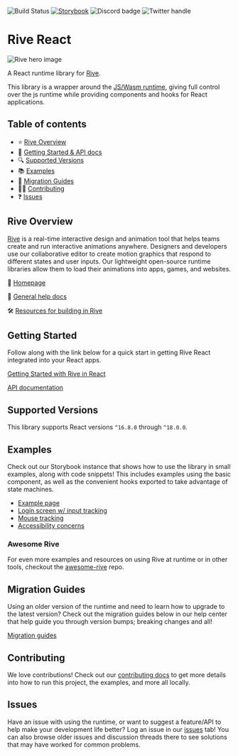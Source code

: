 ![Build Status](https://github.com/rive-app/rive-react/actions/workflows/tests.yml/badge.svg)
[![Storybook](https://cdn.jsdelivr.net/gh/storybookjs/brand@main/badge/badge-storybook.svg)](https://rive-app.github.io/rive-react)
![Discord badge](https://img.shields.io/discord/532365473602600965)
![Twitter handle](https://img.shields.io/twitter/follow/rive_app.svg?style=social&label=Follow)

# Rive React

![Rive hero image](https://rive-app.notion.site/image/https%3A%2F%2Fs3-us-west-2.amazonaws.com%2Fsecure.notion-static.com%2Fff44ed5f-1eea-4154-81ef-84547e61c3fd%2Frive_notion.png?table=block&id=f198cab2-c0bc-4ce8-970c-42220379bcf3&spaceId=9c949665-9ad9-445f-b9c4-5ee204f8b60c&width=2000&userId=&cache=v2)

A React runtime library for [Rive](https://rive.app).

This library is a wrapper around the [JS/Wasm runtime](https://github.com/rive-app/rive-wasm), giving full control over the js runtime while providing components and hooks for React applications.

## Table of contents

- :star: [Rive Overview](#rive-overview)
- 🚀 [Getting Started & API docs](#getting-started)
- :mag: [Supported Versions](#supported-versions)
- :books: [Examples](#examples)
- :runner: [Migration Guides](#migration-guides)
- 👨‍💻 [Contributing](#contributing)
- :question: [Issues](#issues)

## Rive Overview

[Rive](https://rive.app) is a real-time interactive design and animation tool that helps teams create and run interactive animations anywhere. Designers and developers use our collaborative editor to create motion graphics that respond to different states and user inputs. Our lightweight open-source runtime libraries allow them to load their animations into apps, games, and websites.

:house_with_garden: [Homepage](https://rive.app/)

:blue_book: [General help docs](https://help.rive.app/)

🛠 [Resources for building in Rive](https://rive.app/resources/)

## Getting Started

Follow along with the link below for a quick start in getting Rive React integrated into your React apps.

[Getting Started with Rive in React](https://help.rive.app/runtimes/overview/react)

[API documentation](https://help.rive.app/runtimes/overview/react/parameters-and-return-values)

## Supported Versions

This library supports React versions `^16.8.0` through `^18.0.0`.

## Examples

Check out our Storybook instance that shows how to use the library in small examples, along with code snippets! This includes examples using the basic component, as well as the convenient hooks exported to take advantage of state machines.

- [Example page](https://rive-app.github.io/rive-react)
- [Login screen w/ input tracking](https://rive-app.github.io/rive-use-cases/?path=/story/example-loginformcomponent--primary)
- [Mouse tracking](https://codesandbox.io/s/rive-mouse-track-test-t0y965?file=/src/App.js)
- [Accessibility concerns](https://rive.app/blog/accesible-web-animations-aria-live-regions)

### Awesome Rive

For even more examples and resources on using Rive at runtime or in other tools, checkout the [awesome-rive](https://github.com/rive-app/awesome-rive) repo.

## Migration Guides

Using an older version of the runtime and need to learn how to upgrade to the latest version? Check out the migration guides below in our help center that help guide you through version bumps; breaking changes and all!

[Migration guides](https://help.rive.app/runtimes/overview/react/migrating-from-1.x.x-to-3.x.x)

## Contributing

We love contributions! Check out our [contributing docs](./CONTRIBUTING.md) to get more details into how to run this project, the examples, and more all locally.

## Issues

Have an issue with using the runtime, or want to suggest a feature/API to help make your development life better? Log an issue in our [issues](https://github.com/rive-app/rive-react/issues) tab! You can also browse older issues and discussion threads there to see solutions that may have worked for common problems.
